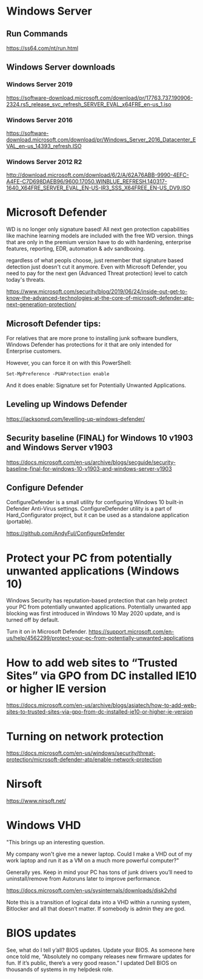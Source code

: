 # Windows Server

## Run Commands

https://ss64.com/nt/run.html

## Windows Server downloads

### Windows Server 2019

https://software-download.microsoft.com/download/pr/17763.737.190906-2324.rs5_release_svc_refresh_SERVER_EVAL_x64FRE_en-us_1.iso

### Windows Server 2016

https://software-download.microsoft.com/download/pr/Windows_Server_2016_Datacenter_EVAL_en-us_14393_refresh.ISO

### Windows Server 2012 R2

http://download.microsoft.com/download/6/2/A/62A76ABB-9990-4EFC-A4FE-C7D698DAEB96/9600.17050.WINBLUE_REFRESH.140317-1640_X64FRE_SERVER_EVAL_EN-US-IR3_SSS_X64FREE_EN-US_DV9.ISO

# Microsoft Defender

WD is no longer only signature based! All next gen protection capabilities like machine learning models are included with the free WD version. things that are only in the premium version have to do with hardening, enterprise features, reporting, EDR, automation & adv sandboxing.

regardless of what peopls choose, just remember that signature based detection just doesn't cut it anymore. Even with Microsoft Defender, you need to pay for the next gen (Advanced Threat protection) level to catch today's threats.

https://www.microsoft.com/security/blog/2019/06/24/inside-out-get-to-know-the-advanced-technologies-at-the-core-of-microsoft-defender-atp-next-generation-protection/

## Microsoft Defender tips:

For relatives that are more prone to installing junk software bundlers, Windows Defender has protections for it that are only intended for Enterprise customers.

However, you can force it on with this PowerShell:

`Set-MpPreference -PUAProtection enable`

And it does enable: Signature set for Potentially Unwanted Applications.

## Leveling up Windows Defender

https://jacksonvd.com/levelling-up-windows-defender/

## Security baseline (FINAL) for Windows 10 v1903 and Windows Server v1903

https://docs.microsoft.com/en-us/archive/blogs/secguide/security-baseline-final-for-windows-10-v1903-and-windows-server-v1903


## Configure Defender

ConfigureDefender is a small utility for configuring Windows 10 built-in Defender Anti-Virus settings. ConfigureDefender utility is a part of Hard_Configurator project, but it can be used as a standalone application (portable).

https://github.com/AndyFul/ConfigureDefender

# Protect your PC from potentially unwanted applications (Windows 10)
Windows Security has reputation-based protection that can help protect your PC from potentially unwanted applications. Potentially unwanted app blocking was first introduced in Windows 10 May 2020 update, and is turned off by default.

Turn it on in Microsoft Defender.
https://support.microsoft.com/en-us/help/4562299/protect-your-pc-from-potentially-unwanted-applications

# How to add web sites to “Trusted Sites” via GPO from DC installed IE10 or higher IE version
https://docs.microsoft.com/en-us/archive/blogs/asiatech/how-to-add-web-sites-to-trusted-sites-via-gpo-from-dc-installed-ie10-or-higher-ie-version

# Turning on network protection
https://docs.microsoft.com/en-us/windows/security/threat-protection/microsoft-defender-atp/enable-network-protection

# Nirsoft

https://www.nirsoft.net/


# Windows VHD

"This brings up an interesting question.

My company won't give me a newer laptop.  Could I make a VHD out of my work laptop and run it as a VM on a much more powerful computer?"

Generally yes. Keep in mind your PC has tons of junk drivers you’ll need to uninstall/remove from Autoruns later to improve performance.

https://docs.microsoft.com/en-us/sysinternals/downloads/disk2vhd

Note this is a transition of logical data into a VHD within a running system, Bitlocker and all that doesn’t matter.
If somebody is admin they are god.


# BIOS updates

See, what do I tell y’all? BIOS updates. Update your BIOS. As someone here once told me, “Absolutely no company releases new firmware updates for fun. If it’s public, there’s a very good reason.”
I updated Dell BIOS on thousands of systems in my helpdesk role.